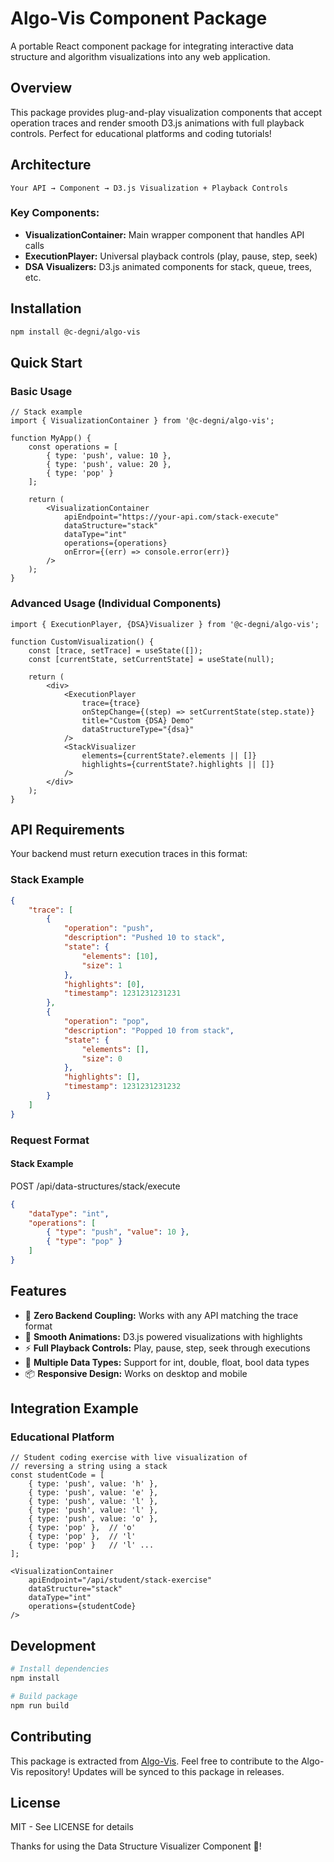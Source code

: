 # Algo-Vis Component Package
A portable React component package for integrating interactive data structure and algorithm visualizations into any web application.

## Overview
This package provides plug-and-play visualization components that accept operation traces and render smooth D3.js animations with full playback controls. Perfect for educational platforms and coding tutorials!

## Architecture
`Your API → Component → D3.js Visualization + Playback Controls`

### Key Components:
- __VisualizationContainer:__ Main wrapper component that handles API calls
- __ExecutionPlayer:__ Universal playback controls (play, pause, step, seek)
- __DSA Visualizers:__ D3.js animated components for stack, queue, trees, etc.

## Installation
```bash
npm install @c-degni/algo-vis
```
## Quick Start
### Basic Usage
```tsx
// Stack example
import { VisualizationContainer } from '@c-degni/algo-vis';

function MyApp() {
    const operations = [
        { type: 'push', value: 10 },
        { type: 'push', value: 20 },
        { type: 'pop' }
    ];

    return (
        <VisualizationContainer
            apiEndpoint="https://your-api.com/stack-execute"
            dataStructure="stack"
            dataType="int"
            operations={operations}
            onError={(err) => console.error(err)}
        />
    );
}
```

### Advanced Usage (Individual Components)
```tsx
import { ExecutionPlayer, {DSA}Visualizer } from '@c-degni/algo-vis';

function CustomVisualization() {
    const [trace, setTrace] = useState([]);
    const [currentState, setCurrentState] = useState(null);

    return (
        <div>
            <ExecutionPlayer
                trace={trace}
                onStepChange={(step) => setCurrentState(step.state)}
                title="Custom {DSA} Demo"
                dataStructureType="{dsa}"
            />
            <StackVisualizer
                elements={currentState?.elements || []}
                highlights={currentState?.highlights || []}
            />
        </div>
    );
}
```

## API Requirements
Your backend must return execution traces in this format:
### Stack Example
```json
{
    "trace": [
        {
            "operation": "push",
            "description": "Pushed 10 to stack",
            "state": {
                "elements": [10],
                "size": 1
            },
            "highlights": [0],
            "timestamp": 1231231231231
        },
        {
            "operation": "pop",
            "description": "Popped 10 from stack", 
            "state": {
                "elements": [],
                "size": 0
            },
            "highlights": [],
            "timestamp": 1231231231232
        }
    ]
}
```

### Request Format
#### Stack Example
POST /api/data-structures/stack/execute
```json
{
    "dataType": "int",
    "operations": [
        { "type": "push", "value": 10 },
        { "type": "pop" }
    ]
}
```

## Features
- :electric_plug: __Zero Backend Coupling:__ Works with any API matching the trace format
- :ocean: __Smooth Animations:__ D3.js powered visualizations with highlights
- :zap: __Full Playback Controls:__ Play, pause, step, seek through executions
- :hammer: __Multiple Data Types:__ Support for int, double, float, bool data types
- :package: __Responsive Design:__ Works on desktop and mobile

## Integration Example
### Educational Platform
```tsx
// Student coding exercise with live visualization of
// reversing a string using a stack
const studentCode = [
    { type: 'push', value: 'h' },
    { type: 'push', value: 'e' },
    { type: 'push', value: 'l' },
    { type: 'push', value: 'l' },
    { type: 'push', value: 'o' },
    { type: 'pop' },  // 'o'
    { type: 'pop' },  // 'l'
    { type: 'pop' }   // 'l' ...
];

<VisualizationContainer
    apiEndpoint="/api/student/stack-exercise"
    dataStructure="stack"
    dataType="int"
    operations={studentCode}
/>
```

## Development
```bash
# Install dependencies
npm install

# Build package
npm run build
```

## Contributing
This package is extracted from [Algo-Vis](https://github.com/c-degni/algo-vis). Feel free to contribute to the Algo-Vis repository!
Updates will be synced to this package in releases.

## License
MIT - See LICENSE for details

Thanks for using the Data Structure Visualizer Component :raised_hands:!